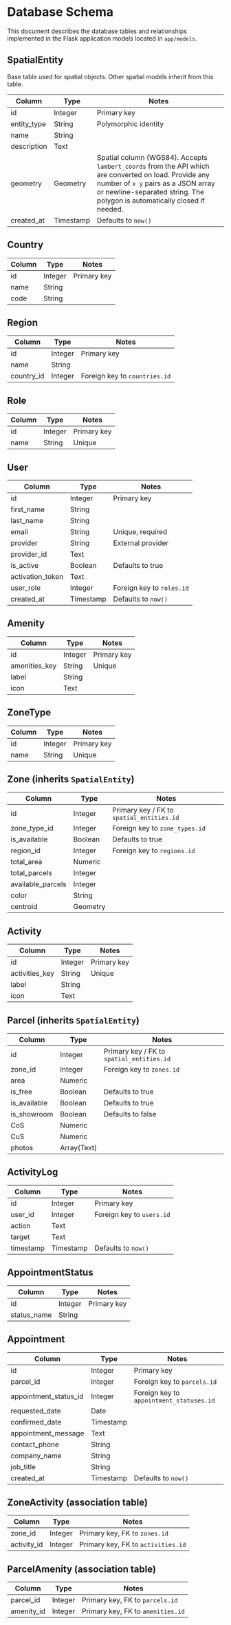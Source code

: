 # Database Schema

This document describes the database tables and relationships implemented in the Flask application models located in `app/models`.

## SpatialEntity
Base table used for spatial objects. Other spatial models inherit from this table.

| Column         | Type       | Notes                    |
| -------------- | ---------- | ------------------------ |
| id             | Integer    | Primary key              |
| entity_type    | String     | Polymorphic identity     |
| name           | String     |                          |
| description    | Text       |                          |
| geometry       | Geometry   | Spatial column (WGS84). Accepts `lambert_coords` from the API which are converted on load. Provide any number of `x y` pairs as a JSON array or newline-separated string. The polygon is automatically closed if needed. |
| created_at     | Timestamp  | Defaults to `now()`      |

## Country

| Column | Type    | Notes       |
| ------ | ------- | ----------- |
| id     | Integer | Primary key |
| name   | String  |             |
| code   | String  |             |

## Region

| Column    | Type    | Notes                         |
| --------- | ------- | ----------------------------- |
| id        | Integer | Primary key                   |
| name      | String  |                               |
| country_id| Integer | Foreign key to `countries.id` |

## Role

| Column | Type    | Notes       |
| ------ | ------- | ----------- |
| id     | Integer | Primary key |
| name   | String  | Unique      |

## User

| Column           | Type      | Notes                              |
| ---------------- | --------- | ---------------------------------- |
| id               | Integer   | Primary key                        |
| first_name       | String    |                                    |
| last_name        | String    |                                    |
| email            | String    | Unique, required                   |
| provider         | String    | External provider                  |
| provider_id      | Text      |                                    |
| is_active        | Boolean   | Defaults to true                   |
| activation_token | Text      |                                    |
| user_role        | Integer   | Foreign key to `roles.id`          |
| created_at       | Timestamp | Defaults to `now()`                |

## Amenity

| Column        | Type    | Notes       |
| ------------- | ------- | ----------- |
| id            | Integer | Primary key |
| amenities_key | String  | Unique      |
| label         | String  |             |
| icon          | Text    |             |

## ZoneType

| Column | Type    | Notes       |
| ------ | ------- | ----------- |
| id     | Integer | Primary key |
| name   | String  | Unique      |

## Zone (inherits `SpatialEntity`)

| Column            | Type      | Notes                             |
| ----------------- | --------- | --------------------------------- |
| id                | Integer   | Primary key / FK to `spatial_entities.id` |
| zone_type_id      | Integer   | Foreign key to `zone_types.id`    |
| is_available      | Boolean   | Defaults to true                  |
| region_id         | Integer   | Foreign key to `regions.id`       |
| total_area        | Numeric   |                                   |
| total_parcels     | Integer   |                                   |
| available_parcels | Integer   |                                   |
| color             | String    |                                   |
| centroid          | Geometry  |                                   |

## Activity

| Column        | Type    | Notes       |
| ------------- | ------- | ----------- |
| id            | Integer | Primary key |
| activities_key| String  | Unique      |
| label         | String  |             |
| icon          | Text    |             |

## Parcel (inherits `SpatialEntity`)

| Column       | Type                         | Notes                                            |
| ------------ | ---------------------------- | ------------------------------------------------ |
| id           | Integer                      | Primary key / FK to `spatial_entities.id`        |
| zone_id      | Integer                      | Foreign key to `zones.id`                        |
| area         | Numeric                      |                                                  |
| is_free      | Boolean                      | Defaults to true                                 |
| is_available | Boolean                      | Defaults to true                                 |
| is_showroom  | Boolean                      | Defaults to false                                |
| CoS          | Numeric                      |                                                  |
| CuS          | Numeric                      |                                                  |
| photos       | Array(Text)                  |                                                  |

## ActivityLog

| Column   | Type      | Notes                              |
| -------- | --------- | ---------------------------------- |
| id       | Integer   | Primary key                        |
| user_id  | Integer   | Foreign key to `users.id`          |
| action   | Text      |                                    |
| target   | Text      |                                    |
| timestamp| Timestamp | Defaults to `now()`                |

## AppointmentStatus

| Column      | Type    | Notes       |
| ----------- | ------- | ----------- |
| id          | Integer | Primary key |
| status_name | String  |             |

## Appointment

| Column               | Type      | Notes                                        |
| -------------------- | --------- | -------------------------------------------- |
| id                   | Integer   | Primary key                                  |
| parcel_id            | Integer   | Foreign key to `parcels.id`                  |
| appointment_status_id| Integer   | Foreign key to `appointment_statuses.id`     |
| requested_date       | Date      |                                              |
| confirmed_date       | Timestamp |                                              |
| appointment_message  | Text      |                                              |
| contact_phone        | String    |                                              |
| company_name         | String    |                                              |
| job_title            | String    |                                              |
| created_at           | Timestamp | Defaults to `now()`                          |

## ZoneActivity (association table)

| Column     | Type    | Notes                                  |
| ---------- | ------- | -------------------------------------- |
| zone_id    | Integer | Primary key, FK to `zones.id`          |
| activity_id| Integer | Primary key, FK to `activities.id`     |

## ParcelAmenity (association table)

| Column    | Type    | Notes                                 |
| --------- | ------- | ------------------------------------- |
| parcel_id | Integer | Primary key, FK to `parcels.id`       |
| amenity_id| Integer | Primary key, FK to `amenities.id`     |

